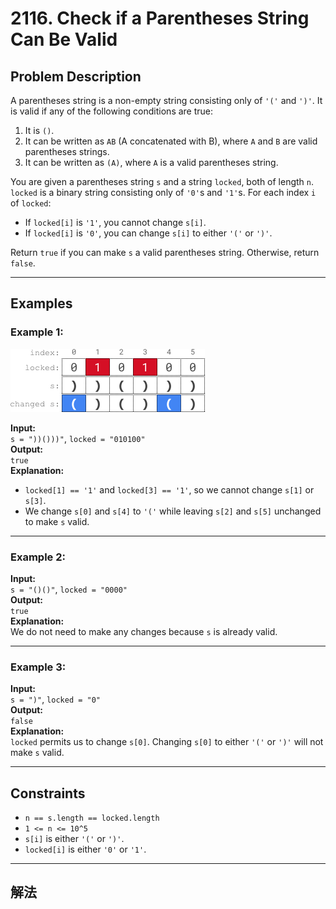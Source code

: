 # 2116. Check if a Parentheses String Can Be Valid

## Problem Description

A parentheses string is a non-empty string consisting only of `'('` and `')'`. It is valid if any of the following conditions are true:
1. It is `()`.
2. It can be written as `AB` (A concatenated with B), where `A` and `B` are valid parentheses strings.
3. It can be written as `(A)`, where `A` is a valid parentheses string.

You are given a parentheses string `s` and a string `locked`, both of length `n`. `locked` is a binary string consisting only of `'0'`s and `'1'`s. For each index `i` of `locked`:
- If `locked[i]` is `'1'`, you cannot change `s[i]`.
- If `locked[i]` is `'0'`, you can change `s[i]` to either `'('` or `')'`.

Return `true` if you can make `s` a valid parentheses string. Otherwise, return `false`.

---

## Examples

### Example 1:
![alt text](image.png)

**Input:**  
`s = "))()))"`, `locked = "010100"`  
**Output:**  
`true`  
**Explanation:**  
- `locked[1] == '1'` and `locked[3] == '1'`, so we cannot change `s[1]` or `s[3]`.  
- We change `s[0]` and `s[4]` to `'('` while leaving `s[2]` and `s[5]` unchanged to make `s` valid.  

---

### Example 2:
**Input:**  
`s = "()()"`, `locked = "0000"`  
**Output:**  
`true`  
**Explanation:**  
We do not need to make any changes because `s` is already valid.

---

### Example 3:
**Input:**  
`s = ")"`, `locked = "0"`  
**Output:**  
`false`  
**Explanation:**  
`locked` permits us to change `s[0]`. Changing `s[0]` to either `'('` or `')'` will not make `s` valid.

---

## Constraints
- `n == s.length == locked.length`
- `1 <= n <= 10^5`
- `s[i]` is either `'('` or `')'`.
- `locked[i]` is either `'0'` or `'1'`.

---

## 解法

